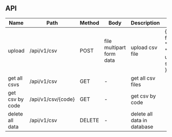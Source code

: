 ## API
| Name            | Path        | Method | Body                     | Description                 | Response                                   |
|-----------------|-------------|--------|--------------------------|-----------------------------|--------------------------------------------|
| upload          | /api/v1/csv | POST   | file multipart form data | upload csv file             | { 	"error": false, 	"message": "csv file uploaded successfully" } |
| get all csvs    | /api/v1/csv | GET    | -                        | get all csv files           |           |
| get csv by code | /api/v1/csv/{code} | GET    | -                        | get csv by code             |           |
| delete all data | /api/v1/csv | DELETE | -                        | delete all data in database |           |